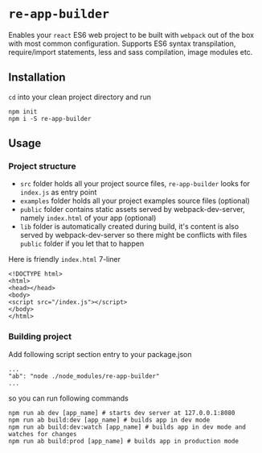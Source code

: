 # `re-app-builder`

Enables your `react` ES6 web project to be built with `webpack` out of the box with most common configuration. Supports ES6 syntax transpilation, require/import statements, less and sass compilation, image modules etc. 

## Installation

`cd` into your clean project directory and run

    npm init
    npm i -S re-app-builder

## Usage

### Project structure

- `src` folder holds all your project source files, `re-app-builder` looks for `index.js` as entry point
- `examples` folder holds all your project examples source files (optional)
- `public` folder contains static assets served by webpack-dev-server, namely `index.html` of your app (optional)
- `lib` folder is automatically created during build, it's content is also served by webpack-dev-server so there might be conflicts with files `public` folder if you let that to happen 

Here is friendly `index.html` 7-liner

    <!DOCTYPE html>
    <html>
    <head></head>
    <body>
    <script src="/index.js"></script>
    </body>
    </html>

### Building project

Add following script section entry to your package.json

    ...
    "ab": "node ./node_modules/re-app-builder"
    ...

so you can run following commands 

    npm run ab dev [app_name] # starts dev server at 127.0.0.1:8080
    npm run ab build:dev [app_name] # builds app in dev mode
    npm run ab build:dev:watch [app_name] # builds app in dev mode and watches for changes
    npm run ab build:prod [app_name] # builds app in production mode
